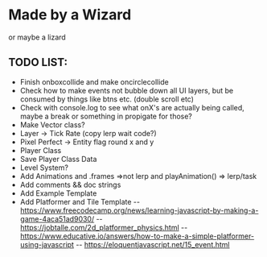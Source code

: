 # Made by a Wizard
or maybe a lizard

## TODO LIST:
-  Finish onboxcollide and make oncirclecollide
-  Check how to make events not bubble down all UI layers, but be consumed by things like btns etc. (double scroll etc)
-    Check with console.log to see what onX's are actually being called, maybe a break or something in propigate for those?
-  Make Vector class?
-  Layer -> Tick Rate (copy lerp wait code?)
-  Pixel Perfect -> Entity flag round x and y
-  Player Class
-  Save Player Class Data
-  Level System?
-  Add Animations and .frames =>not lerp and playAnimation() => lerp/task
-  Add comments && doc strings
-  Add Example Template
-  Add Platformer and Tile Template
-- https://www.freecodecamp.org/news/learning-javascript-by-making-a-game-4aca51ad9030/
-- https://jobtalle.com/2d_platformer_physics.html
-- https://www.educative.io/answers/how-to-make-a-simple-platformer-using-javascript
-- https://eloquentjavascript.net/15_event.html
